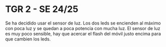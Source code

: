 # TGR 2 - SE 24/25

Se ha decidido usar el sensor de luz.
Los dos leds se encienden al máximo con poca luz y se quedan a poca potencia con mucha luz.
El sensor de luz es muy poco sensible, hay que acercar el flash del móvil justo encima para que cambien los leds.